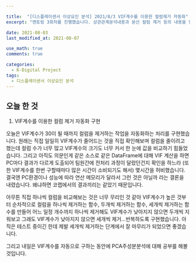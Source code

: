 ```yaml
---

title:  "[디스플레이센서 이상요인 분석] 2021/8/3 VIF계수를 이용한 컬럼제거 자동화"
excerpt: "멘토링 3회차를 진행했습니다. 상관관계분석내용과 분산 컬럼 제거 등의 내용을 발표하였습니다"

date: 2021-08-03
last_modified_at: 2021-08-07

use_math: true
comments: true

categories:
  - K-Digital Project
tags:
  - 디스플레이센서 이상요인 분석
---
```


## 오늘 한 것

1.  VIF계수를 이용한 컬럼 제거 자동화 구현

   오늘은 VIF계수가 30이 될 때까지 컬럼을 제거하는 작업을 자동화하는 처리를 구현했습니다. 원래는 직접 일일히 VIF계수가 줄어드는 것을 직접 확인해보며 컬럼을 줄이려고 했는데 컬럼 수가 너무 많고 VIF계수의 크기도 너무 커서 한 눈에 값을 비교하기 힘들었습니다. 그리고 아직도 의문인게 같은 소스로 같은 DataFrame에 대해 VIF 계산을 하면 PC마다 결과가 다르게 도출되어 팀원간에 전처리 과정이 달랐던건지 확인을 하느라  (또한 VIF계수를 한번 구할때마다 많은 시간이 소비되기도 해서) 몇시간을 허비했습니다. 결국엔 PC환경이나 성능에 따라 연산 메모리가 달라서 그런 것은 아닐까 라는 결론을 내렸습니다. 왜냐하면 코랩에서의 결과끼리는 같았기 때문입니다.

   아무튼 직접 하나씩 컬럼을 비교해보는 것은 너무 무리인 것 같아  VIF계수가 높은 것부터 순차적으로 컬럼을 하나씩 제거하는 함수, 두개씩 제거하는 함수, 세개씩 제거하는 함수를 만들어 어느 일정 개수까지 하나씩 제거해도 VIF계수가 낮아지지 않으면 두개씩 지워보고 그래도 VIF계수가 낮아지지 않으면 세개씩 제거...반복하도록 구현했습니다. 아직은 테스트 중이긴 한데 제발 세개씩 제거하는 단계에서 잘 마무리가 되었으면 좋겠습니다.

   그리고 내일은 VIF계수를 자동으로 구하는 동안에 PCA주성분분석에 대해 공부를 해볼 것입니다.